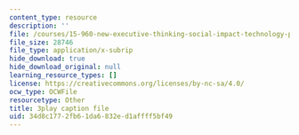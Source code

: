 ```yaml
---
content_type: resource
description: ''
file: /courses/15-960-new-executive-thinking-social-impact-technology-projects-fall-2017-spring-2018/34d8c1772fb61da6832ed1affff5bf49_HaySEpWEsdU.srt
file_size: 28746
file_type: application/x-subrip
hide_download: true
hide_download_original: null
learning_resource_types: []
license: https://creativecommons.org/licenses/by-nc-sa/4.0/
ocw_type: OCWFile
resourcetype: Other
title: 3play caption file
uid: 34d8c177-2fb6-1da6-832e-d1affff5bf49
---
```

